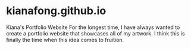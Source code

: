 # kianafong.github.io
Kiana's Portfolio Website
For the longest time, I have always wanted to create a portfolio website that showcases all of my artwork.
I think this is finally the time when this idea comes to fruition.
